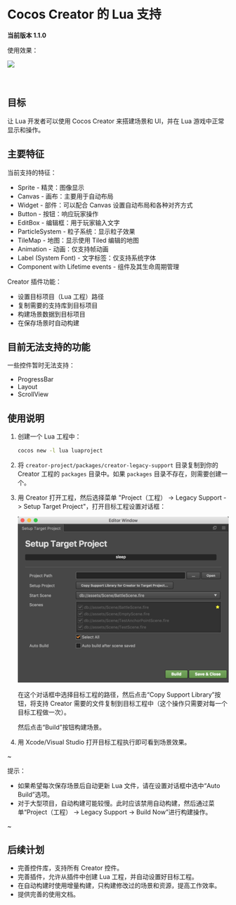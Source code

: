 # Cocos Creator 的 Lua 支持

**当前版本 1.1.0**

使用效果：

![](docs/usage.gif)

<br />

## 目标

让 Lua 开发者可以使用 Cocos Creator 来搭建场景和 UI，并在 Lua 游戏中正常显示和操作。

## 主要特征

当前支持的特征：

-   Sprite - 精灵：图像显示
-   Canvas - 画布：主要用于自动布局
-   Widget - 部件：可以配合 Canvas 设置自动布局和各种对齐方式
-   Button - 按钮：响应玩家操作
-   EditBox - 编辑框：用于玩家输入文字
-   ParticleSystem - 粒子系统：显示粒子效果
-   TileMap - 地图：显示使用 Tiled 编辑的地图
-   Animation - 动画：仅支持帧动画
-   Label (System Font) - 文字标签：仅支持系统字体
-   Component with Lifetime events - 组件及其生命周期管理

Creator 插件功能：

-   设置目标项目（Lua 工程）路径
-   复制需要的支持库到目标项目
-   构建场景数据到目标项目
-   在保存场景时自动构建

## 目前无法支持的功能

一些控件暂时无法支持：

-   ProgressBar
-   Layout
-   ScrollView


## 使用说明

1.  创建一个 Lua 工程中：

    ```bash
    cocos new -l lua luaproject
    ```

2.  将 `creator-project/packages/creator-legacy-support` 目录复制到你的 Creator 工程的 `packages` 目录中。如果 `packages` 目录不存在，则需要创建一个。

3.  用 Creator 打开工程，然后选择菜单 "Project（工程） -> Legacy Support -> Setup Target Project"，打开目标工程设置对话框：
    
    ![](docs/plugin-setup-dialog.png)

    在这个对话框中选择目标工程的路径，然后点击“Copy Support Library”按钮，将支持 Creator 需要的文件复制到目标工程中（这个操作只需要对每一个目标工程做一次）。

    然后点击“Build”按钮构建场景。

4.  用 Xcode/Visual Studio 打开目标工程执行即可看到场景效果。

~

提示：

-   如果希望每次保存场景后自动更新 Lua 文件，请在设置对话框中选中“Auto Build”选项。
-   对于大型项目，自动构建可能较慢。此时应该禁用自动构建，然后通过菜单“Project（工程） -> Legacy Support -> Build Now”进行构建操作。

~

## 后续计划

-   完善控件库，支持所有 Creator 控件。
-   完善插件，允许从插件中创建 Lua 工程，并自动设置好目标工程。
-   在自动构建时使用增量构建，只构建修改过的场景和资源，提高工作效率。
-   提供完善的使用文档。

